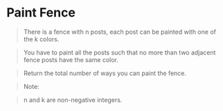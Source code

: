 # Paint Fence

> There is a fence with n posts, each post can be painted with one of the k colors.

> You have to paint all the posts such that no more than two adjacent fence posts have the same color.

> Return the total number of ways you can paint the fence.

> Note:

> n and k are non-negative integers.

```Python

```
